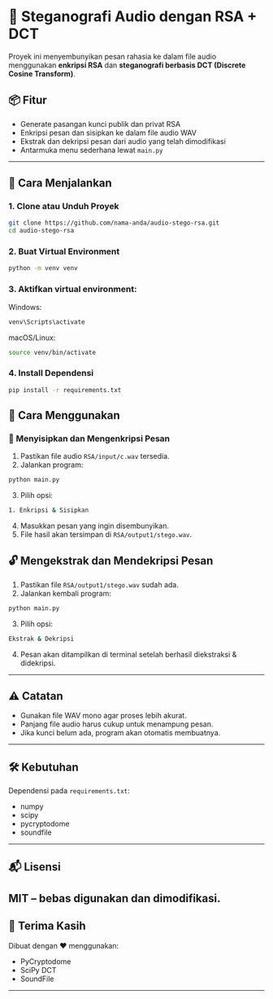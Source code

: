 # 🔐 Steganografi Audio dengan RSA + DCT

Proyek ini menyembunyikan pesan rahasia ke dalam file audio menggunakan **enkripsi RSA** dan **steganografi berbasis DCT (Discrete Cosine Transform)**.

## 📦 Fitur
- Generate pasangan kunci publik dan privat RSA
- Enkripsi pesan dan sisipkan ke dalam file audio WAV
- Ekstrak dan dekripsi pesan dari audio yang telah dimodifikasi
- Antarmuka menu sederhana lewat `main.py`

---

## 🚀 Cara Menjalankan

### 1. Clone atau Unduh Proyek

```bash
git clone https://github.com/nama-anda/audio-stego-rsa.git
cd audio-stego-rsa
```

### 2. Buat Virtual Environment

```bash
python -m venv venv
```

### 3. Aktifkan virtual environment:

Windows:

```bash
venv\Scripts\activate
```

macOS/Linux:

```bash
source venv/bin/activate
```

### 4. Install Dependensi

```bash
pip install -r requirements.txt
```

## 📌 Cara Menggunakan
### 🔏 Menyisipkan dan Mengenkripsi Pesan
1. Pastikan file audio `RSA/input/c.wav` tersedia.
2. Jalankan program:

```bash
python main.py
```

3. Pilih opsi:

```bash
1. Enkripsi & Sisipkan
```

4. Masukkan pesan yang ingin disembunyikan.
5. File hasil akan tersimpan di `RSA/output1/stego.wav`.

## 🔓 Mengekstrak dan Mendekripsi Pesan
1. Pastikan file `RSA/output1/stego.wav` sudah ada.
2. Jalankan kembali program:

```bash
python main.py
```

3. Pilih opsi:

```bash
Ekstrak & Dekripsi
```

4. Pesan akan ditampilkan di terminal setelah berhasil diekstraksi & didekripsi.
---
## ⚠️ Catatan
- Gunakan file WAV mono agar proses lebih akurat.
- Panjang file audio harus cukup untuk menampung pesan.
- Jika kunci belum ada, program akan otomatis membuatnya.
---
## 🛠 Kebutuhan
Dependensi pada `requirements.txt`:
- numpy
- scipy
- pycryptodome
- soundfile
---
## 📬 Lisensi
MIT – bebas digunakan dan dimodifikasi.
---
## 🤝 Terima Kasih
Dibuat dengan ❤️ menggunakan:
- PyCryptodome
- SciPy DCT
- SoundFile
---